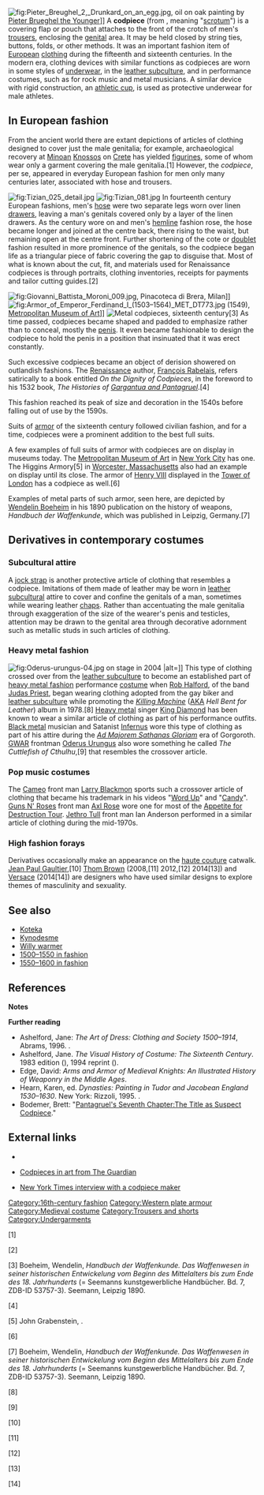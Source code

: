 ![](Pieter_Breughel_2,_Drunkard_on_an_egg.jpg "fig:Pieter_Breughel_2,_Drunkard_on_an_egg.jpg"),
oil on oak painting by [Pieter Brueghel the
Younger](Pieter_Brueghel_the_Younger "wikilink")\]\] A **codpiece**
(from , meaning "[scrotum](scrotum "wikilink")") is a covering flap or
pouch that attaches to the front of the crotch of men's
[trousers](trousers "wikilink"), enclosing the
[genital](genital "wikilink") area. It may be held closed by string
ties, buttons, folds, or other methods. It was an important fashion item
of [European](Europe "wikilink") [clothing](clothing "wikilink") during
the fifteenth and sixteenth centuries. In the modern era, clothing
devices with similar functions as codpieces are worn in some styles of
[underwear](underwear "wikilink"), in the [leather
subculture](leather_subculture "wikilink"), and in performance costumes,
such as for rock music and metal musicians. A similar device with rigid
construction, an [athletic cup](athletic_cup "wikilink"), is used as
protective underwear for male athletes.

## In European fashion

From the ancient world there are extant depictions of articles of
clothing designed to cover just the male genitalia; for example,
archaeological recovery at [Minoan](Minoan_civilization "wikilink")
[Knossos](Knossos "wikilink") on [Crete](Crete "wikilink") has yielded
[figurines](figurine "wikilink"), some of whom wear only a garment
covering the male genitalia.[1] However, the *codpiece*, per se,
appeared in everyday European fashion for men only many centuries later,
associated with hose and trousers.

![](Tizian_025_detail.jpg "fig:Tizian_025_detail.jpg")
![](Tizian_081.jpg "fig:Tizian_081.jpg") In fourteenth century European
fashions, men's [hose](Hose_(clothing) "wikilink") were two separate
legs worn over linen [drawers](Undergarment "wikilink"), leaving a man's
genitals covered only by a layer of the linen drawers. As the century
wore on and men's [hemline](hemline "wikilink") fashion rose, the hose
became longer and joined at the centre back, there rising to the waist,
but remaining open at the centre front. Further shortening of the cote
or [doublet](doublet_(clothing) "wikilink") fashion resulted in more
prominence of the genitals, so the codpiece began life as a triangular
piece of fabric covering the gap to disguise that. Most of what is known
about the cut, fit, and materials used for Renaissance codpieces is
through portraits, clothing inventories, receipts for payments and
tailor cutting guides.[2]

![](Giovanni_Battista_Moroni_009.jpg "fig:Giovanni_Battista_Moroni_009.jpg"),
Pinacoteca di Brera, Milan\]\]
![](Armor_of_Emperor_Ferdinand_I_(1503–1564)_MET_DT773.jpg "fig:Armor_of_Emperor_Ferdinand_I_(1503–1564)_MET_DT773.jpg")
(1549), [Metropolitan Museum of
Art](Metropolitan_Museum_of_Art "wikilink")\]\] ![Metal codpieces,
sixteenth century[3]
](Cod-Piece_by_Wendelin_Boeheim.jpg "fig:Metal codpieces, sixteenth century ")
As time passed, codpieces became shaped and padded to emphasize rather
than to conceal, mostly the [penis](penis "wikilink"). It even became
fashionable to design the codpiece to hold the penis in a position that
insinuated that it was erect constantly.

Such excessive codpieces became an object of derision showered on
outlandish fashions. The [Renaissance](Renaissance "wikilink") author,
[François Rabelais](François_Rabelais "wikilink"), refers satirically to
a book entitled *On the Dignity of Codpieces*, in the foreword to his
1532 book, *The Histories of [Gargantua and
Pantagruel](Gargantua_and_Pantagruel "wikilink")*.[4]

This fashion reached its peak of size and decoration in the 1540s before
falling out of use by the 1590s.

Suits of [armor](Armour "wikilink") of the sixteenth century followed
civilian fashion, and for a time, codpieces were a prominent addition to
the best full suits.

A few examples of full suits of armor with codpieces are on display in
museums today. The [Metropolitan Museum of
Art](Metropolitan_Museum_of_Art "wikilink") in [New York
City](New_York_City "wikilink") has one. The Higgins Armory[5] in
[Worcester, Massachusetts](Worcester,_Massachusetts "wikilink") also had
an example on display until its close. The armor of [Henry
VIII](Henry_VIII_of_England "wikilink") displayed in the [Tower of
London](Tower_of_London "wikilink") has a codpiece as well.[6]

Examples of metal parts of such armor, seen here, are depicted by
[Wendelin Boeheim](Wendelin_Boeheim "wikilink") in his 1890 publication
on the history of weapons, *Handbuch der Waffenkunde*, which was
published in Leipzig, Germany.[7]

## Derivatives in contemporary costumes

### Subcultural attire

A [jock strap](jock_strap "wikilink") is another protective article of
clothing that resembles a codpiece. Imitations of them made of leather
may be worn in [leather subcultural](leather_subculture "wikilink")
attire to cover and confine the genitals of a man, sometimes while
wearing leather [chaps](chaps "wikilink"). Rather than accentuating the
male genitalia through exaggeration of the size of the wearer's penis
and testicles, attention may be drawn to the genital area through
decorative adornment such as metallic studs in such articles of
clothing.

### Heavy metal fashion

![](Oderus-urungus-04.jpg "fig:Oderus-urungus-04.jpg") on stage in 2004
\|alt=\]\] This type of clothing crossed over from the [leather
subculture](leather_subculture "wikilink") to become an established part
of [heavy metal fashion](heavy_metal_fashion "wikilink") performance
[costume](costume "wikilink") when [Rob
Halford](Rob_Halford "wikilink"), of the band [Judas
Priest](Judas_Priest "wikilink"), began wearing clothing adopted from
the gay biker and [leather subculture](leather_subculture "wikilink")
while promoting the *[Killing Machine](Killing_Machine "wikilink")*
([AKA](wikt:AKA "wikilink") *Hell Bent for Leather*) album in 1978.[8]
[Heavy metal](Heavy_metal_music "wikilink") singer [King
Diamond](King_Diamond "wikilink") has been known to wear a similar
article of clothing as part of his performance outfits. [Black
metal](Black_metal "wikilink") musician and Satanist
[Infernus](Infernus "wikilink") wore this type of clothing as part of
his attire during the *[Ad Majorem Sathanas
Gloriam](Ad_Majorem_Sathanas_Gloriam "wikilink")* era of Gorgoroth.
[GWAR](GWAR "wikilink") frontman [Oderus
Urungus](Oderus_Urungus "wikilink") also wore something he called *The
Cuttlefish of Cthulhu*,[9] that resembles the crossover article.

### Pop music costumes

The [Cameo](Cameo_(band) "wikilink") front man [Larry
Blackmon](Larry_Blackmon "wikilink") sports such a crossover article of
clothing that became his trademark in his videos "[Word
Up](Word_Up!_(song) "wikilink")" and
"[Candy](Candy_(Cameo_song) "wikilink")". [Guns N'
Roses](Guns_N'_Roses "wikilink") front man [Axl
Rose](Axl_Rose "wikilink") wore one for most of the [Appetite for
Destruction Tour](Appetite_for_Destruction_Tour "wikilink"). [Jethro
Tull](Jethro_Tull_(band) "wikilink") front man Ian Anderson performed in
a similar article of clothing during the mid-1970s.

### High fashion forays

Derivatives occasionally make an appearance on the [haute
couture](haute_couture "wikilink") catwalk. [Jean Paul
Gaultier](Jean-Paul_Gaultier "wikilink"),[10] [Thom
Brown](Thom_Browne "wikilink") (2008,[11] 2012,[12] 2014[13]) and
[Versace](Versace "wikilink") (2014[14]) are designers who have used
similar designs to explore themes of masculinity and sexuality.

## See also

-   [Koteka](Koteka "wikilink")
-   [Kynodesme](Kynodesme "wikilink")
-   [Willy warmer](Willy_warmer "wikilink")
-   [1500–1550 in fashion](1500–1550_in_fashion "wikilink")
-   [1550–1600 in fashion](1550–1600_in_fashion "wikilink")

## References

**Notes**

**Further reading**

-   Ashelford, Jane: *The Art of Dress: Clothing and Society 1500–1914*,
    Abrams, 1996. .
-   Ashelford, Jane. *The Visual History of Costume: The Sixteenth
    Century*. 1983 edition (), 1994 reprint ().
-   Edge, David: *Arms and Armor of Medieval Knights: An Illustrated
    History of Weaponry in the Middle Ages*.
-   Hearn, Karen, ed. *Dynasties: Painting in Tudor and Jacobean England
    1530–1630*. New York: Rizzoli, 1995. .
-   Bodemer, Brett: "[Pantagruel's Seventh Chapter:The Title as Suspect
    Codpiece](http://works.bepress.com/bbodemer/1/)."

## External links

-

-   [Codpieces in art from The
    Guardian](https://www.theguardian.com/artanddesign/2014/aug/28/top-10-codpieces-in-art)

-   [New York Times interview with a codpiece
    maker](https://www.nytimes.com/2012/06/14/fashion/prop-maker-doug-wright-and-tom-cruises-codpiece.html)

[Category:16th-century
fashion](Category:16th-century_fashion "wikilink") [Category:Western
plate armour](Category:Western_plate_armour "wikilink")
[Category:Medieval costume](Category:Medieval_costume "wikilink")
[Category:Trousers and shorts](Category:Trousers_and_shorts "wikilink")
[Category:Undergarments](Category:Undergarments "wikilink")

[1]

[2]

[3] Boeheim, Wendelin, *Handbuch der Waffenkunde. Das Waffenwesen in
seiner historischen Entwickelung vom Beginn des Mittelalters bis zum
Ende des 18. Jahrhunderts* (= Seemanns kunstgewerbliche Handbücher. Bd.
7, ZDB-ID 53757-3). Seemann, Leipzig 1890.

[4]

[5] John Grabenstein, .

[6]

[7] Boeheim, Wendelin, *Handbuch der Waffenkunde. Das Waffenwesen in
seiner historischen Entwickelung vom Beginn des Mittelalters bis zum
Ende des 18. Jahrhunderts* (= Seemanns kunstgewerbliche Handbücher. Bd.
7, ZDB-ID 53757-3). Seemann, Leipzig 1890.

[8]

[9]

[10]

[11]

[12]

[13]

[14]